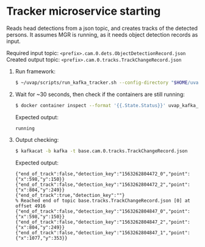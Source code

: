 # Tracker microservice starting

Reads head detections from a json topic, and creates tracks of the detected persons.
It assumes MGR is running, as it needs object detection records as input.

Required input topic: `<prefix>.cam.0.dets.ObjectDetectionRecord.json`  
Created output topic: `<prefix>.cam.0.tracks.TrackChangeRecord.json`

1. Run framework:
   ```bash
   $ ~/uvap/scripts/run_kafka_tracker.sh --config-directory "$HOME/uvap/models/uvap-kafka-tracker" -- --net=uvap
   ```

1. Wait for ~30 seconds, then check if the containers are still running:
   ```bash
   $ docker container inspect --format '{{.State.Status}}' uvap_kafka_tracker
   ```
   Expected output:
   ```
   running
   ```
1. Output checking:
   ```bash
   $ kafkacat -b kafka -t base.cam.0.tracks.TrackChangeRecord.json
   ```
   Expected output:
   ```
   {"end_of_track":false,"detection_key":"1563262804472_0","point":{"x":598,"y":150}}
   {"end_of_track":false,"detection_key":"1563262804472_2","point":{"x":804,"y":249}}
   {"end_of_track":true,"detection_key":""}
   % Reached end of topic base.tracks.TrackChangeRecord.json [0] at offset 4916
   {"end_of_track":false,"detection_key":"1563262804847_0","point":{"x":598,"y":150}}
   {"end_of_track":false,"detection_key":"1563262804847_2","point":{"x":804,"y":249}}
   {"end_of_track":false,"detection_key":"1563262804847_1","point":{"x":1077,"y":353}}
   ```
